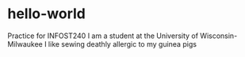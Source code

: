 # hello-world
Practice for INFOST240
I am a student at the University of Wisconsin-Milwaukee
I like sewing 
deathly allergic to my guinea pigs
